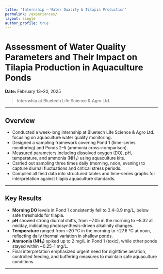 ```yaml
---
title: "Internship — Water Quality & Tilapia Production"
permalink: /experiances/
layout: single
author_profile: true
---
```

<link rel="stylesheet" href="{{ '/assets/css/experiances.css' | relative_url }}">

<div class="project-wrap" markdown="1">
<div class="report-body" markdown="1">
  
# Assessment of Water Quality Parameters and Their Impact on Tilapia Production in Aquaculture Ponds
**Date:** February 13–20, 2025  

> Internship at Bluetech Life Science & Agro Ltd.

---

## Overview
- Conducted a week-long internship at Bluetech Life Science & Agro Ltd. focusing on aquaculture water quality monitoring.  
- Designed a sampling framework covering Pond 1 (time-series monitoring) and Ponds 2–5 (ammonia cross-comparison).  
- Measured parameters including dissolved oxygen (DO), pH, temperature, and ammonia (NH₃) using aquaculture kits.  
- Carried out sampling three times daily (morning, noon, evening) to capture diurnal fluctuations and critical stress periods.  
- Compiled all field data into structured tables and time-series graphs for interpretation against tilapia aquaculture standards.  

---

## Key Results
- **Morning DO** levels in Pond 1 consistently fell to 3.4–3.9 mg/L, below safe thresholds for tilapia.  
- **pH** showed strong diurnal shifts, from ~7.05 in the morning to ~8.32 at midday, indicating photosynthesis-driven alkalinity changes.  
- **Temperature** ranged from ~20 °C in the morning to ~27.6 °C at noon, reflecting daily thermal variation in shallow ponds.  
- **Ammonia (NH₃)** spiked up to 2 mg/L in Pond 1 (toxic), while other ponds stayed within ~0.25–1 mg/L.  
- Final interpretation emphasized urgent need for nighttime aeration, controlled feeding, and buffering measures to maintain safe aquaculture conditions.

---

<div class="report-images">
  <img src="{{ '/images/I1.png'  | relative_url }}" alt="" />
  <img src="{{ '/images/I2.png'  | relative_url }}" alt="" />
  <img src="{{ '/images/I3.png'  | relative_url }}" alt="" />
  <img src="{{ '/images/I4.png'  | relative_url }}" alt="" />
  <img src="{{ '/images/I5.png'  | relative_url }}" alt="" />
  <img src="{{ '/images/I6.png'  | relative_url }}" alt="" />
  <img src="{{ '/images/I7.png'  | relative_url }}" alt="" />
  <img src="{{ '/images/I8.png'  | relative_url }}" alt="" />
  <img src="{{ '/images/I9.png'  | relative_url }}" alt="" />
  <img src="{{ '/images/I10.png' | relative_url }}" alt="" />
  <img src="{{ '/images/I11.png' | relative_url }}" alt="" />
</div>
</div>
</div>

<script src="{{ '/assets/js/experiances.js' | relative_url }}"></script>
